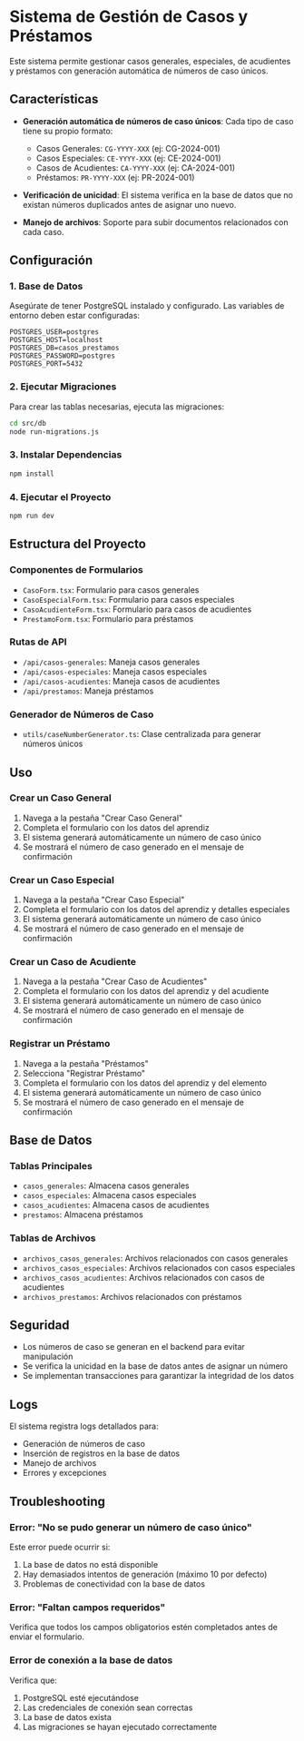 # Sistema de Gestión de Casos y Préstamos

Este sistema permite gestionar casos generales, especiales, de acudientes y préstamos con generación automática de números de caso únicos.

## Características

- **Generación automática de números de caso únicos**: Cada tipo de caso tiene su propio formato:
  - Casos Generales: `CG-YYYY-XXX` (ej: CG-2024-001)
  - Casos Especiales: `CE-YYYY-XXX` (ej: CE-2024-001)
  - Casos de Acudientes: `CA-YYYY-XXX` (ej: CA-2024-001)
  - Préstamos: `PR-YYYY-XXX` (ej: PR-2024-001)

- **Verificación de unicidad**: El sistema verifica en la base de datos que no existan números duplicados antes de asignar uno nuevo.

- **Manejo de archivos**: Soporte para subir documentos relacionados con cada caso.

## Configuración

### 1. Base de Datos

Asegúrate de tener PostgreSQL instalado y configurado. Las variables de entorno deben estar configuradas:

```env
POSTGRES_USER=postgres
POSTGRES_HOST=localhost
POSTGRES_DB=casos_prestamos
POSTGRES_PASSWORD=postgres
POSTGRES_PORT=5432
```

### 2. Ejecutar Migraciones

Para crear las tablas necesarias, ejecuta las migraciones:

```bash
cd src/db
node run-migrations.js
```

### 3. Instalar Dependencias

```bash
npm install
```

### 4. Ejecutar el Proyecto

```bash
npm run dev
```

## Estructura del Proyecto

### Componentes de Formularios

- `CasoForm.tsx`: Formulario para casos generales
- `CasoEspecialForm.tsx`: Formulario para casos especiales
- `CasoAcudienteForm.tsx`: Formulario para casos de acudientes
- `PrestamoForm.tsx`: Formulario para préstamos

### Rutas de API

- `/api/casos-generales`: Maneja casos generales
- `/api/casos-especiales`: Maneja casos especiales
- `/api/casos-acudientes`: Maneja casos de acudientes
- `/api/prestamos`: Maneja préstamos

### Generador de Números de Caso

- `utils/caseNumberGenerator.ts`: Clase centralizada para generar números únicos

## Uso

### Crear un Caso General

1. Navega a la pestaña "Crear Caso General"
2. Completa el formulario con los datos del aprendiz
3. El sistema generará automáticamente un número de caso único
4. Se mostrará el número de caso generado en el mensaje de confirmación

### Crear un Caso Especial

1. Navega a la pestaña "Crear Caso Especial"
2. Completa el formulario con los datos del aprendiz y detalles especiales
3. El sistema generará automáticamente un número de caso único
4. Se mostrará el número de caso generado en el mensaje de confirmación

### Crear un Caso de Acudiente

1. Navega a la pestaña "Crear Caso de Acudientes"
2. Completa el formulario con los datos del aprendiz y del acudiente
3. El sistema generará automáticamente un número de caso único
4. Se mostrará el número de caso generado en el mensaje de confirmación

### Registrar un Préstamo

1. Navega a la pestaña "Préstamos"
2. Selecciona "Registrar Préstamo"
3. Completa el formulario con los datos del aprendiz y del elemento
4. El sistema generará automáticamente un número de caso único
5. Se mostrará el número de caso generado en el mensaje de confirmación

## Base de Datos

### Tablas Principales

- `casos_generales`: Almacena casos generales
- `casos_especiales`: Almacena casos especiales
- `casos_acudientes`: Almacena casos de acudientes
- `prestamos`: Almacena préstamos

### Tablas de Archivos

- `archivos_casos_generales`: Archivos relacionados con casos generales
- `archivos_casos_especiales`: Archivos relacionados con casos especiales
- `archivos_casos_acudientes`: Archivos relacionados con casos de acudientes
- `archivos_prestamos`: Archivos relacionados con préstamos

## Seguridad

- Los números de caso se generan en el backend para evitar manipulación
- Se verifica la unicidad en la base de datos antes de asignar un número
- Se implementan transacciones para garantizar la integridad de los datos

## Logs

El sistema registra logs detallados para:
- Generación de números de caso
- Inserción de registros en la base de datos
- Manejo de archivos
- Errores y excepciones

## Troubleshooting

### Error: "No se pudo generar un número de caso único"

Este error puede ocurrir si:
1. La base de datos no está disponible
2. Hay demasiados intentos de generación (máximo 10 por defecto)
3. Problemas de conectividad con la base de datos

### Error: "Faltan campos requeridos"

Verifica que todos los campos obligatorios estén completados antes de enviar el formulario.

### Error de conexión a la base de datos

Verifica que:
1. PostgreSQL esté ejecutándose
2. Las credenciales de conexión sean correctas
3. La base de datos exista
4. Las migraciones se hayan ejecutado correctamente
